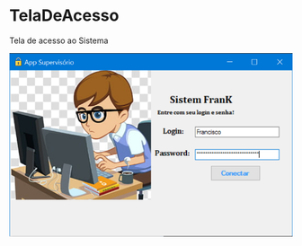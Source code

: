 # TelaDeAcesso
Tela de acesso ao Sistema

![Tela da Aplicação ](https://github.com/Franksilva959/TelaDeAcesso/blob/main/Tela%20de%20Login/teladeacesso.png)
